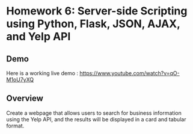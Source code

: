 # Homework 6: Server-side Scripting using Python, Flask, JSON, AJAX, and Yelp API
## Demo
Here is a working live demo : https://www.youtube.com/watch?v=qO-M1oU7yXQ
## Overview
Create a webpage that allows users to search for business information using the Yelp API, and the results will be displayed in a card and tabular format.
